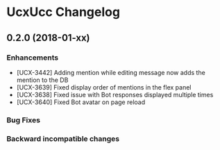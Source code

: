 # UcxUcc Changelog

## 0.2.0 (2018-01-xx)

### Enhancements

* [UCX-3442] Adding mention while editing message now adds the mention to the DB
* [UCX-3639] Fixed display order of mentions in the flex panel
* [UCX-3638] Fixed issue with Bot responses displayed multiple times
* [UCX-3640] Fixed Bot avatar on page reload

### Bug Fixes

### Backward incompatible changes
